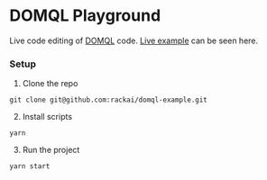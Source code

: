 # DOMQL Playground

Live code editing of [DOMQL](https://github.com/rackai/domql) code. [Live example](http://rackai.github.io/playground/) can be seen here.

### Setup
1. Clone the repo
```
git clone git@github.com:rackai/domql-example.git
```

2. Install scripts
```
yarn
```

3. Run the project
```
yarn start
```
